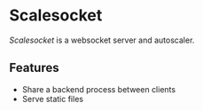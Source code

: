 # Scalesocket

*Scalesocket* is a websocket server and autoscaler.

## Features

* Share a backend process between clients
* Serve static files